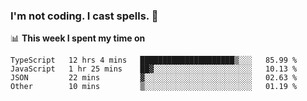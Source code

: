 ### I'm not coding. I cast spells. 🎩

📊 **This week I spent my time on**
<!--START_SECTION:waka-->
```text
TypeScript   12 hrs 4 mins   █████████████████████▒░░░   85.99 % 
JavaScript   1 hr 25 mins    ██▓░░░░░░░░░░░░░░░░░░░░░░   10.13 % 
JSON         22 mins         ▓░░░░░░░░░░░░░░░░░░░░░░░░   02.63 % 
Other        10 mins         ▒░░░░░░░░░░░░░░░░░░░░░░░░   01.19 % 
```
<!--END_SECTION:waka-->

